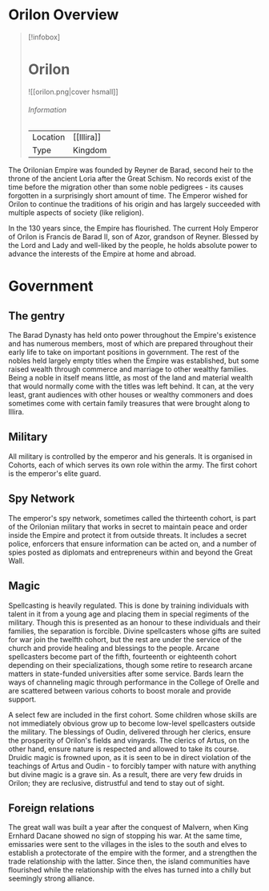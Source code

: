 # Orilon Overview


> [!infobox]
> # Orilon
> ![[orilon.png|cover hsmall]]
> ###### Information
> | | |
> |---|---|
> | Location | [[Illira]] |
> | Type | Kingdom |

The Orilonian Empire was founded by Reyner de Barad, second heir to the throne of the ancient Loria after the Great Schism. No records exist of the time before the migration other than some noble pedigrees - its causes forgotten in a surprisingly short amount of time. The Emperor wished for Orilon to continue the traditions of his origin and has largely succeeded with multiple aspects of society (like religion).  

In the 130 years since, the Empire has flourished. The current Holy Emperor of Orilon is Francis de Barad II, son of Azor, grandson of Reyner. Blessed by the Lord and Lady and well-liked by the people, he holds absolute power to advance the interests of the Empire at home and abroad.


# Government

## The gentry

The Barad Dynasty has held onto power throughout the Empire's existence and has numerous members, most of which are prepared throughout their early life to take on important positions in government. The rest of the nobles held largely empty titles when the Empire was established, but some raised wealth through commerce and marriage to other wealthy families. Being a noble in itself means little, as most of the land and material wealth that would normally come with the titles was left behind. It can, at the very least, grant audiences with other houses or wealthy commoners and does sometimes come with certain family treasures that were brought along to Illira. 


## Military

All military is controlled by the emperor and his generals. It is organised in Cohorts, each of which serves its own role within the army. The first cohort is the emperor's elite guard.


## Spy Network

The emperor's spy network, sometimes called the thirteenth cohort, is part of the Orilonian military that works in secret to maintain peace and order inside the Empire and protect it from outside threats. It includes a secret police, enforcers that ensure information can be acted on, and a number of spies posted as diplomats and entrepreneurs within and beyond the Great Wall.


## Magic

Spellcasting is heavily regulated. This is done by training individuals with talent in it from a young age and placing them in special regiments of the military. Though this is presented as an honour to these individuals and their families, the separation is forcible. Divine spellcasters whose gifts are suited for war join the twelfth cohort, but the rest are under the service of the church and provide healing and blessings to the people. Arcane spellcasters become part of the fifth, fourteenth or eighteenth cohort depending on their specializations, though some retire to research arcane matters in state-funded universities after some service. Bards learn the ways of channeling magic through performance in the College of Orelle and are scattered between various cohorts to boost morale and provide support. 

A select few are included in the first cohort. Some children whose skills are not immediately obvious grow up to become low-level spellcasters outside the military.
The blessings of Oudin, delivered through her clerics, ensure the prosperity of Orilon's fields and vinyards. The clerics of Artus, on the other hand, ensure nature is respected and allowed to take its course. Druidic magic is frowned upon, as it is seen to be in direct violation of the teachings of Artus and Oudin - to forcibly tamper with nature with anything but divine magic is a grave sin. As a result, there are very few druids in Orilon; they are reclusive, distrustful and tend to stay out of sight.


## Foreign relations

The great wall was built a year after the conquest of Malvern, when King Ernhard Dacane showed no sign of stopping his war. At the same time, emissaries were sent to the villages in the isles to the south and elves to establish a protectorate of the empire with the former, and a strengthen the trade relationship with the latter. Since then, the island communities have flourished while the relationship with the elves has turned into a chilly but seemingly strong alliance.